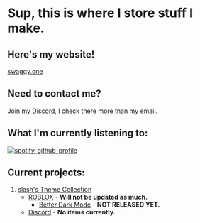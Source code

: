 # Sup, this is where I store stuff I make.
## Here's my website!
[swaggy.one](https://swaggy.one/)
## Need to contact me?
[Join my Discord](https://discord.gg/Y5UqMfXazT), I check there more than my email.
## What I'm currently listening to:


[![spotify-github-profile](https://spotify-github-profile.vercel.app/api/view?uid=hwqgqejwdh0gjoc7se9zyk20p&cover_image=true&theme=novatorem)](https://spotify-github-profile.vercel.app/api/view?uid=hwqgqejwdh0gjoc7se9zyk20p&redirect=true)


## Current projects:
1. [slash's Theme Collection](https://github.com/slash1div/slash1div/tree/main/Themes/)
     - [ROBLOX](https://github.com/slash1div/slash1div/tree/main/Themes/ROBLOX) - **Will not be updated as much.** 
       - [Better Dark Mode](https://raw.githubusercontent.com/slash1div/slash1div/main/Themes/ROBLOX/bt-darkmode.css) - **NOT RELEASED YET.**
     - [Discord](https://github.com/slash1div/slash1div/tree/main/Themes/Discord) - **No items currently.** 
